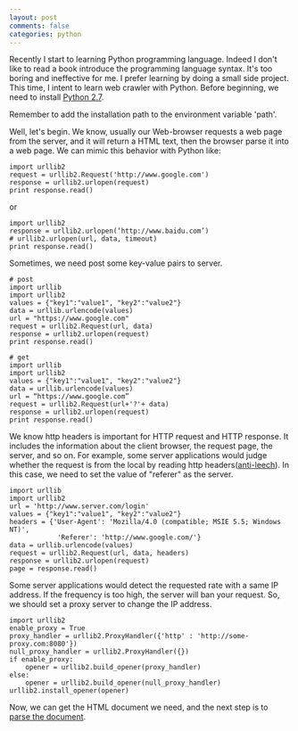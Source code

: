 ```yaml
---
layout: post
comments: false
categories: python
---
```


Recently I start to learning Python programming language.
Indeed I don't like to read a book introduce the programming language syntax. It's too boring and ineffective for me. I prefer learning by doing a small side project. This time, I intent to learn web crawler with Python.
Before beginning, we need to install [Python 2.7](https://www.python.org/downloads/windows/).

Remember to add the installation path to the environment variable 'path'.

Well, let's begin.
We know, usually our Web-browser requests a web page from the server, and it will return a HTML text, then the browser parse it into a web page. We can mimic this behavior with Python like:

```
import urllib2
request = urllib2.Request('http://www.google.com')
response = urllib2.urlopen(request)
print response.read()
```

or

```
import urllib2
response = urllib2.urlopen(‘http://www.baidu.com’)
# urllib2.urlopen(url, data, timeout)
print response.read()
```

Sometimes, we need post some key-value pairs to server.

```
# post
import urllib
import urllib2
values = {"key1":"value1", "key2":"value2"}
data = urllib.urlencode(values)
url = "https://www.google.com"
request = urllib2.Request(url, data)
response = urllib2.urlopen(request)
print response.read()
```

```
# get
import urllib
import urllib2
values = {"key1":"value1", "key2":"value2"}
data = urllib.urlencode(values)
url = “https://www.google.com”
request = urllib2.Request(url+'?'+ data)
response = urllib2.urlopen(request)
print response.read()
```

We know http headers is important for HTTP request and HTTP response. It includes the information about the client browser, the request page, the server, and so on.
For example, some server applications would judge whether the request is from the local by reading http headers([anti-leech](http://www.zzbaike.com/wiki/%B7%C0%B5%C1%C1%B4)). In this case, we need to set the value of "referer" as the server.

```
import urllib
import urllib2
url = 'http://www.server.com/login'
values = {"key1":"value1", "key2":"value2"}
headers = {'User-Agent': 'Mozilla/4.0 (compatible; MSIE 5.5; Windows NT)',
			'Referer': 'http://www.google.com/'}
data = urllib.urlencode(values)
request = urllib2.Request(url, data, headers)
response = urllib2.urlopen(request)
page = response.read()
```

Some server applications would detect the requested rate with a same IP address. If the frequency is too high, the server will ban your request. So, we should set a proxy server to change the IP address.

```
import urllib2
enable_proxy = True
proxy_handler = urllib2.ProxyHandler({'http' : 'http://some-proxy.com:8080'})
null_proxy_handler = urllib2.ProxyHandler({})
if enable_proxy:
    opener = urllib2.build_opener(proxy_handler)
else:
    opener = urllib2.build_opener(null_proxy_handler)
urllib2.install_opener(opener)
```

Now, we can get the HTML document we need, and the next step is to [parse the document](../2015-11-26-beginning-python-2-BS4.md).
